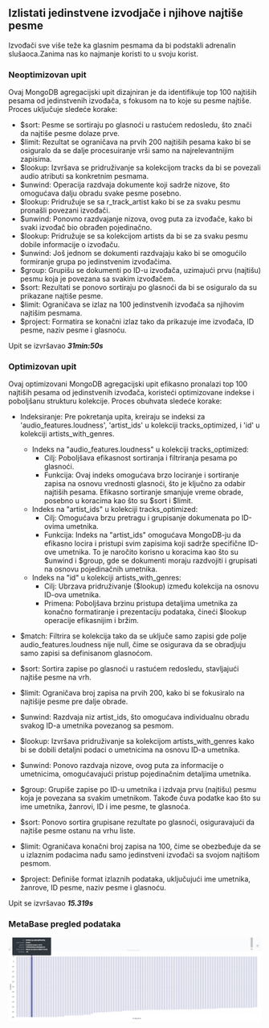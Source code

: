 ## Izlistati jedinstvene izvodjače i njihove najtiše pesme

Izvođači sve više teže ka glasnim pesmama da bi podstakli adrenalin slušaoca.Zanima nas ko najmanje koristi to u svoju korist.

### Neoptimizovan upit

Ovaj MongoDB agregacijski upit dizajniran je da identifikuje top 100 najtiših pesama od jedinstvenih izvođača, s fokusom na to koje su pesme najtiše. Proces uključuje sledeće korake:

- $sort: Pesme se sortiraju po glasnoći u rastućem redosledu, što znači da najtiše pesme dolaze prve.
- $limit: Rezultat se ograničava na prvih 200 najtiših pesama kako bi se osiguralo da se dalje procesuiranje vrši samo na najrelevantnijim zapisima.
- $lookup: Izvršava se pridruživanje sa kolekcijom tracks da bi se povezali audio atributi sa konkretnim pesmama.
- $unwind: Operacija razdvaja dokumente koji sadrže nizove, što omogućava dalju obradu svake pesme posebno.
- $lookup: Pridružuje se sa r_track_artist kako bi se za svaku pesmu pronašli povezani izvođači.
- $unwind: Ponovno razdvajanje nizova, ovog puta za izvođače, kako bi svaki izvođač bio obrađen pojedinačno.
- $lookup: Pridružuje se sa kolekcijom artists da bi se za svaku pesmu dobile informacije o izvođaču.
- $unwind: Još jednom se dokumenti razdvajaju kako bi se omogućilo formiranje grupa po jedinstvenim izvođačima.
- $group: Grupišu se dokumenti po ID-u izvođača, uzimajući prvu (najtišu) pesmu koja je povezana sa svakim izvođačem.
- $sort: Rezultati se ponovo sortiraju po glasnoći da bi se osiguralo da su prikazane najtiše pesme.
- $limit: Ograničava se izlaz na 100 jedinstvenih izvođača sa njihovim najtišim pesmama.
- $project: Formatira se konačni izlaz tako da prikazuje ime izvođača, ID pesme, naziv pesme i glasnoću.

Upit se izvršavao _**31min:50s**_

### Optimizovan upit

Ovaj optimizovani MongoDB agregacijski upit efikasno pronalazi top 100 najtiših pesama od jedinstvenih izvođača, koristeći optimizovane indekse i poboljšanu strukturu kolekcije. Proces obuhvata sledeće korake:

- Indeksiranje: Pre pokretanja upita, kreiraju se indeksi za 'audio_features.loudness', 'artist_ids' u kolekciji tracks_optimized, i 'id' u kolekciji artists_with_genres.
  * Indeks na "audio_features.loudness" u kolekciji tracks_optimized:
    * Cilj: Poboljšava efikasnost sortiranja i filtriranja pesama po glasnoći.
    * Funkcija: Ovaj indeks omogućava brzo lociranje i sortiranje zapisa na osnovu vrednosti glasnoći, što je ključno za odabir najtiših pesama. Efikasno sortiranje smanjuje vreme obrade, posebno u koracima kao što su $sort i $limit.
  * Indeks na "artist_ids" u kolekciji tracks_optimized:
    * Cilj: Omogućava brzu pretragu i grupisanje dokumenata po ID-ovima umetnika.
    * Funkcija: Indeks na "artist_ids" omogućava MongoDB-ju da efikasno locira i pristupi svim zapisima koji sadrže specifične ID-ove umetnika. To je naročito korisno u koracima kao što su $unwind i $group, gde se dokumenti moraju razdvojiti i grupisati na osnovu pojedinačnih umetnika.
  * Indeks na "id" u kolekciji artists_with_genres:
    * Cilj: Ubrzava pridruživanje ($lookup) između kolekcija na osnovu ID-ova umetnika.
    * Primena: Poboljšava brzinu pristupa detaljima umetnika za konačno formatiranje i prezentaciju podataka, čineći $lookup operacije efikasnijim i bržim.
          
- $match: Filtrira se kolekcija tako da se uključe samo zapisi gde polje audio_features.loudness nije null, čime se osigurava da se obradjuju samo zapisi sa definisanom glasnoćom.
- $sort: Sortira zapise po glasnoći u rastućem redosledu, stavljajući najtiše pesme na vrh.
- $limit: Ograničava broj zapisa na prvih 200, kako bi se fokusiralo na najtišije pesme pre dalje obrade.
- $unwind: Razdvaja niz artist_ids, što omogućava individualnu obradu svakog ID-a umetnika povezanog sa pesmom.
- $lookup: Izvršava pridruživanje sa kolekcijom artists_with_genres kako bi se dobili detaljni podaci o umetnicima na osnovu ID-a umetnika.
- $unwind: Ponovo razdvaja nizove, ovog puta za informacije o umetnicima, omogućavajući pristup pojedinačnim detaljima umetnika.
- $group: Grupiše zapise po ID-u umetnika i izdvaja prvu (najtišu) pesmu koja je povezana sa svakim umetnikom. Takođe čuva podatke kao što su ime umetnika, žanrovi, ID i ime pesme, te glasnoća.
- $sort: Ponovo sortira grupisane rezultate po glasnoći, osiguravajući da najtiše pesme ostanu na vrhu liste.
- $limit: Ograničava konačni broj zapisa na 100, čime se obezbeđuje da se u izlaznim podacima nađu samo jedinstveni izvođači sa svojom najtišom pesmom.
- $project: Definiše format izlaznih podataka, uključujući ime umetnika, žanrove, ID pesme, naziv pesme i glasnoću.


Upit se izvršavao _**15.319s**_


### MetaBase pregled podataka
![MetaBase#2](MetaBase%232.png)
